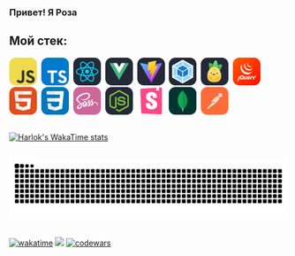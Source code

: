 <div align="left">  
 
### Привет! Я Роза  

</div>

## Мой стек: 
<img src="https://raw.githubusercontent.com/tandpfun/skill-icons/refs/heads/main/icons/JavaScript.svg" title="javascript" alt="javascript" width="50" height="50"/>&nbsp;
<img src="https://raw.githubusercontent.com/tandpfun/skill-icons/main/icons/TypeScript.svg" title="typescript" alt="typescript" width="50" height="50"/>&nbsp;
<img src="https://raw.githubusercontent.com/tandpfun/skill-icons/refs/heads/main/icons/React-Dark.svg" title="react" alt="react" width="50" height="50"/>&nbsp;
<img src="https://raw.githubusercontent.com/tandpfun/skill-icons/refs/heads/main/icons/VueJS-Dark.svg" title="vuejs" alt="vue" width="50" height="50"/>&nbsp;
<img src="https://raw.githubusercontent.com/tandpfun/skill-icons/refs/heads/main/icons/Vite-Dark.svg" title="vite" alt="vite" width="50" height="50"/>&nbsp;
<img src="https://raw.githubusercontent.com/tandpfun/skill-icons/refs/heads/main/icons/Webpack-Dark.svg" title="webpack" alt="webpack" width="50" height="50"/>&nbsp;
<img src="https://raw.githubusercontent.com/tandpfun/skill-icons/refs/heads/main/icons/Pinia-Dark.svg" title="pinia" alt="pinia" width="50" height="auto"/>&nbsp;
<img src="https://raw.githubusercontent.com/tandpfun/skill-icons/main/icons/JQuery.svg" title="jquery" alt="jquery" width="50" height="50"/>&nbsp;
<img src="https://raw.githubusercontent.com/tandpfun/skill-icons/refs/heads/main/icons/HTML.svg" title="html5" alt="html5" width="50" height="50"/>&nbsp; 
<img src="https://raw.githubusercontent.com/tandpfun/skill-icons/refs/heads/main/icons/CSS.svg" title="css3" alt="css3" width="50" height="50"/>&nbsp; 
<img src="https://raw.githubusercontent.com/tandpfun/skill-icons/refs/heads/main/icons/Sass.svg" title="sass" alt="sass" width="50" height="50"/>&nbsp;
<img src="https://raw.githubusercontent.com/tandpfun/skill-icons/refs/heads/main/icons/NodeJS-Dark.svg" title="nodejs" alt="nodejs" width="50" height="50"/>&nbsp;
<img src="https://github.com/devicons/devicon/blob/master/icons/storybook/storybook-original.svg" title="storybook" alt="storybook" width="50" height="50"/>&nbsp;
<img src="https://raw.githubusercontent.com/tandpfun/skill-icons/refs/heads/main/icons/MongoDB.svg" title="mongodb" alt="mongodb" width="50" height="50"/>&nbsp;
<img src="https://raw.githubusercontent.com/tandpfun/skill-icons/refs/heads/main/icons/Postman.svg" title="postman" alt="postman" width="50" height="50"/>&nbsp;
## 
[![Harlok's WakaTime stats](https://github-readme-stats.vercel.app/api/wakatime?username=@Sariolka&layout=compact)](https://github.com/anuraghazra/github-readme-stats)
##
![snake gif](https://github.com/Sariolka/Sariolka/blob/output/github-contribution-grid-snake.svg) 
##   
[![wakatime](https://wakatime.com/badge/user/018ef4f4-b3dd-430d-b9f6-f309354c3ff2.svg)](https://wakatime.com/@018ef4f4-b3dd-430d-b9f6-f309354c3ff2)
 <img src="https://komarev.com/ghpvc/?username=Sariolka&style=flat-square&color=0349b4"/>
 [![codewars](https://www.codewars.com/users/Sariola/badges/micro)](https://www.codewars.com/users/Sariola)
  
 <!--
 :earth_africa: Хочу писать чистый качественный код  
:earth_americas: Создавать эффективные и полезные приложения  
:earth_asia: Быть частью дружной команды  
--!>  
